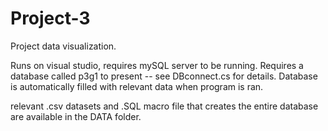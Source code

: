 # Project-3


Project data visualization.

Runs on visual studio, requires mySQL server to be running.
Requires a database called p3g1 to present -- see DBconnect.cs for details.
Database is automatically filled with relevant data when program is ran.

relevant .csv datasets and .SQL macro file that creates the entire database are available in the DATA folder.
